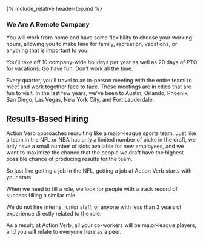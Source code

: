 {% include_relative header-top.md %}


### We Are A Remote Company

You will work from home and have some flexibility to choose your
working hours, allowing you to make time for family, recreation,
vacations, or anything that is important to you.

You'll take off 10 company-wide holidays per year as well as 20
days of PTO for vacations.  Go have fun.  Don't work all the time.

Every quarter, you'll travel to an in-person meeting with the entire
teami to meet and work together face to face.  These meetings are in
cities that are fun to visit.  In the last few years, we've been to
Austin, Orlando, Phoenix, San Diego, Las Vegas, New York City,
and Fort Lauderdale.


## Results-Based Hiring

Action Verb approaches recruiting like a major-league sports team.
Just like a team in the NFL or NBA has only a limited number of picks in the
draft, we only have a small number of slots available for new employees,
and we want to maximize the chance that the people we draft have the
highest possible chance of producing results for the team.

So just like getting a job in the NFL, getting a job at Action Verb
starts with your stats.

When we need to fill a role, we look for people with a track record of
success filling a similar role.

We do not hire interns, junior staff, or anyone with less than 3
years of experience directly related to the role.

As a result, at Action Verb, all your co-workers will be major-league
players, and you will relate to everyone here as a peer.
